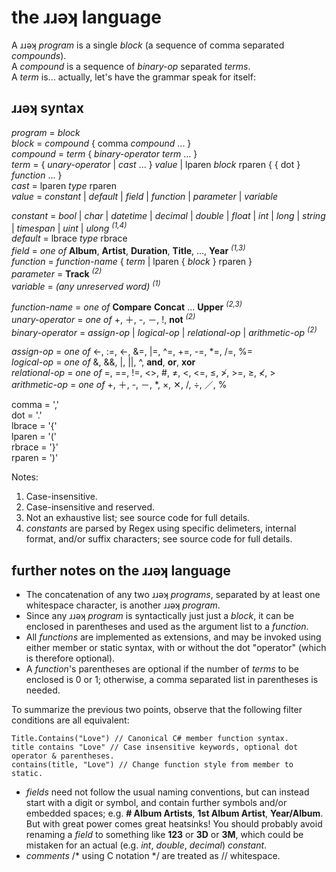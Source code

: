 ﻿# the ɹɹǝʞ language

A ɹɹǝʞ _program_ is a single _block_ (a sequence of comma separated _compounds_).  
A _compound_ is a sequence of _binary-op_ separated _terms_.  
A _term_ is... actually, let's have the grammar speak for itself:  

## ɹɹǝʞ syntax

_program_ = _block_  
_block_ = _compound_ \{ comma _compound_ ... \}  
_compound_ = _term_ \{ _binary-operator_ _term_ ... \}  
_term_ = \{ _unary-operator_ | _cast_ ... \} _value_ | lparen _block_ rparen \{ \{ dot \} _function_ ... \}  
_cast_ = lparen _type_ rparen  
_value_ = _constant_ | _default_ | _field_ | _function_ | _parameter_ | _variable_  

_constant_ = _bool_ | _char_ | _datetime_ | _decimal_ | _double_ | _float_ | _int_ | _long_ | _string_ | _timespan_ | _uint_ | _ulong_ <sup>_(1,4)_</sup>  
_default_ = lbrace _type_ rbrace  
_field_ = _one of_ **Album**, **Artist**, **Duration**, **Title**, ..., **Year** <sup>_(1,3)_</sup>  
_function_ = _function-name_ \{ _term_ | lparen \{ _block_ \} rparen \}  
_parameter_ = **Track** <sup>_(2)_</sup>  
_variable_ = _(any unreserved word)_ <sup>_(1)_</sup>  

_function-name_ = _one of_ **Compare** **Concat** ... **Upper** <sup>_(2,3)_</sup>  
_unary-operator_ = _one of_ +, ＋, -, －, !, **not** <sup>_(2)_</sup>  
_binary-operator_ = _assign-op_ | _logical-op_ | _relational-op_ | _arithmetic-op_ <sup>_(2)_</sup>  

_assign-op_ = _one of_ <-, :=, ←, &=, |=, \^=, +=, -=, \*=, /=, %=  
_logical-op_ = _one of_ &, &&, |, ||, ^, **and**, **or**, **xor**  
_relational-op_ = _one of_ =, ==, !=, <>, #, ≠, <, \<=, ≤, ≯, >=, ≥, ≮, >  
_arithmetic-op_ = _one of_ +, ＋, -, －, *, ×, ✕, /, ÷, ／, %  

comma = ','  
dot = '.'  
lbrace = '{'  
lparen = '('  
rbrace = '}'  
rparen = ')'  

Notes:  
1. Case-insensitive.  
2. Case-insensitive and reserved.  
3. Not an exhaustive list; see source code for full details.  
4. _constants_ are parsed by Regex using specific delimeters, internal format, and/or suffix characters; see source code for full details.  

## further notes on the ɹɹǝʞ language  

- The concatenation of any two ɹɹǝʞ _programs_, separated by at least one whitespace character, is another ɹɹǝʞ _program_.  
- Since any ɹɹǝʞ _program_ is syntactically just just a _block_, it can be enclosed in parentheses and used as the argument list to a _function_.  
- All _functions_ are implemented as extensions, and may be invoked using either member or static syntax, with or without the dot "operator" (which is therefore optional).  
- A _function_'s parentheses are optional if the number of _terms_ to be enclosed is 0 or 1; otherwise, a comma separated list in parentheses is needed.  

To summarize the previous two points, observe that the following filter conditions are all equivalent:

    Title.Contains("Love") // Canonical C# member function syntax.
    title contains "Love" // Case insensitive keywords, optional dot operator & parentheses.
    contains(title, "Love") // Change function style from member to static.

- _fields_ need not follow the usual naming conventions, but can instead start with a digit or symbol, and contain further symbols and/or embedded spaces; e.g. **\#&nbsp;Album&nbsp;Artists**, **1st&nbsp;Album&nbsp;Artist**, **Year/Album**. But with great power comes great heatsinks! You should probably avoid renaming a _field_ to something like **123** or **3D** or **3M**, which could be mistaken for an actual (e.g. _int_, _double_, _decimal_) _constant_.  
- _comments_ /* using C notation */ are treated as // whitespace.  
